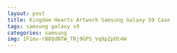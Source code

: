 ```yaml
---
layout: post
title: Kingdom Hearts Artwork Samsung Galaxy S9 Case
tags: samsung galaxy s9
categories: samsung
img: 1F1mv-rB8QdNTW_TRj9GPS_Vq9pZpOt4W
---
```

